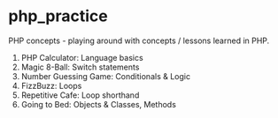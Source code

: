 # php_practice
PHP concepts - playing around with concepts / lessons learned in PHP.

1. PHP Calculator: Language basics
2. Magic 8-Ball: Switch statements 
3. Number Guessing Game: Conditionals & Logic
4. FizzBuzz: Loops
5. Repetitive Cafe: Loop shorthand 
6. Going to Bed: Objects & Classes, Methods
